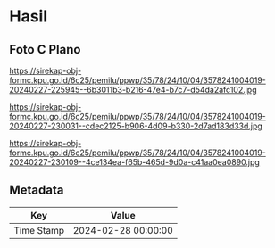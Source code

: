 # Hasil

## Foto C Plano

https://sirekap-obj-formc.kpu.go.id/6c25/pemilu/ppwp/35/78/24/10/04/3578241004019-20240227-225945--6b3011b3-b216-47e4-b7c7-d54da2afc102.jpg

https://sirekap-obj-formc.kpu.go.id/6c25/pemilu/ppwp/35/78/24/10/04/3578241004019-20240227-230031--cdec2125-b906-4d09-b330-2d7ad183d33d.jpg

https://sirekap-obj-formc.kpu.go.id/6c25/pemilu/ppwp/35/78/24/10/04/3578241004019-20240227-230109--4ce134ea-f65b-465d-9d0a-c41aa0ea0890.jpg


## Metadata

| Key        | Value               |
| ---------- | ------------------- |
| Time Stamp | 2024-02-28 00:00:00 |



